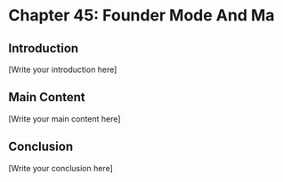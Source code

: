 # Chapter 45: Founder Mode And Ma

## Introduction

[Write your introduction here]

## Main Content

[Write your main content here]

## Conclusion

[Write your conclusion here]